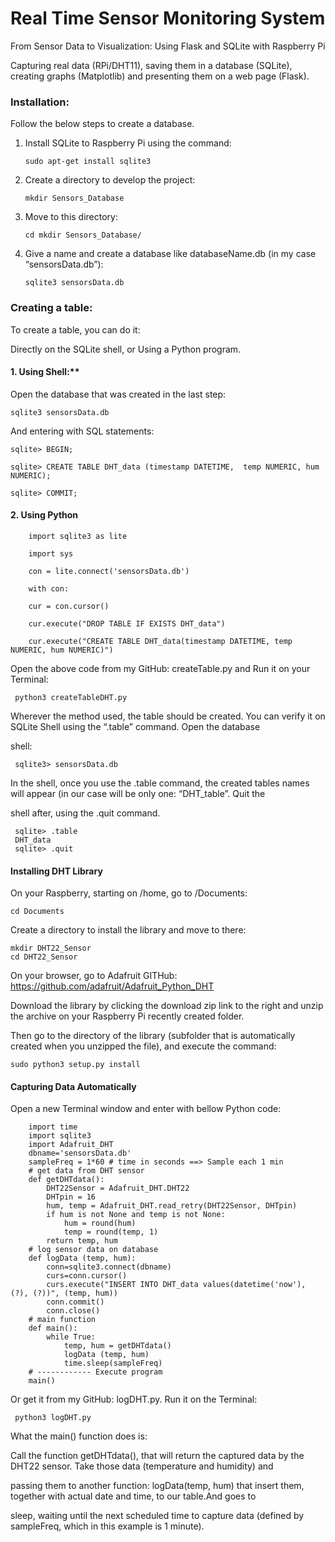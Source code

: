 # Real Time Sensor Monitoring System 

From Sensor Data to Visualization:  Using Flask and SQLite with Raspberry Pi

Capturing real data (RPi/DHT11), saving them in a database (SQLite), creating graphs (Matplotlib) and presenting them on a web page (Flask).

### Installation:

Follow the below steps to create a database.

1. Install SQLite to Raspberry Pi using the command:

       sudo apt-get install sqlite3

2. Create a directory to develop the project:

       mkdir Sensors_Database

3. Move to this directory:

       cd mkdir Sensors_Database/

3. Give a name and create a database like databaseName.db (in my case “sensorsData.db”):

       sqlite3 sensorsData.db

### Creating a table:
 
To create a table, you can do it:

Directly on the SQLite shell, or Using a Python program.

#### 1. Using Shell:**

Open the database that was created in the last step:

    sqlite3 sensorsData.db

And entering with SQL statements:

    sqlite> BEGIN;

    sqlite> CREATE TABLE DHT_data (timestamp DATETIME,  temp NUMERIC, hum NUMERIC);

    sqlite> COMMIT;

#### 2. Using Python

        import sqlite3 as lite

        import sys

        con = lite.connect('sensorsData.db')

        with con: 

        cur = con.cursor() 

        cur.execute("DROP TABLE IF EXISTS DHT_data")

        cur.execute("CREATE TABLE DHT_data(timestamp DATETIME, temp NUMERIC, hum NUMERIC)")

Open the above code from my GitHub: createTable.py and Run it on your Terminal:

     python3 createTableDHT.py

Wherever the method used, the table should be created. You can verify it on SQLite Shell using the “.table” command. Open the database 

shell:
           
     sqlite3> sensorsData.db

In the shell, once you use the .table command, the created tables names will appear (in our case will be only one: “DHT_table”. Quit the 

shell after, using the .quit command.

     sqlite> .table
     DHT_data
     sqlite> .quit


#### Installing DHT Library

On your Raspberry, starting on /home, go to /Documents:

    cd Documents

Create a directory to install the library and move to there:
   
    mkdir DHT22_Sensor
    cd DHT22_Sensor

On your browser, go to Adafruit GITHub: https://github.com/adafruit/Adafruit_Python_DHT

Download the library by clicking the download zip link to the right and unzip the archive on your Raspberry Pi recently created folder. 

Then go to the directory of the library (subfolder that is automatically created when you unzipped the file), and execute the command:

    sudo python3 setup.py install
    
#### Capturing Data Automatically

Open a new Terminal window and enter with bellow Python code:

        import time
        import sqlite3
        import Adafruit_DHT
        dbname='sensorsData.db'
        sampleFreq = 1*60 # time in seconds ==> Sample each 1 min
        # get data from DHT sensor
        def getDHTdata():	
            DHT22Sensor = Adafruit_DHT.DHT22
            DHTpin = 16
            hum, temp = Adafruit_DHT.read_retry(DHT22Sensor, DHTpin)
            if hum is not None and temp is not None:
                hum = round(hum)
                temp = round(temp, 1)
            return temp, hum
        # log sensor data on database
        def logData (temp, hum):
            conn=sqlite3.connect(dbname)
            curs=conn.cursor()
            curs.execute("INSERT INTO DHT_data values(datetime('now'), (?), (?))", (temp, hum))
            conn.commit()
            conn.close()
        # main function
        def main():
            while True:
                temp, hum = getDHTdata()
                logData (temp, hum)
                time.sleep(sampleFreq)
        # ------------ Execute program 
        main()

Or get it from my GitHub: logDHT.py. Run it on the Terminal:

     python3 logDHT.py

What the main() function does is:

Call the function getDHTdata(), that will return the captured data by the DHT22 sensor. Take those data (temperature and humidity) and 

passing them to another function: logData(temp, hum) that insert them, together with actual date and time, to our table.And goes to 

sleep, waiting until the next scheduled time to capture data (defined by sampleFreq, which in this example is 1 minute).
    
    
